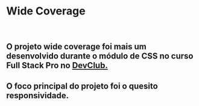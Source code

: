 <h1>Wide Coverage</h1>
<br>
<h2>O projeto wide coverage foi mais um desenvolvido durante o módulo de CSS no curso Full Stack Pro no <a href="https://plataforma.devclub.com.br/">DevClub.</a></h2>
<h2>O foco principal do projeto foi o quesito responsividade.</h2>
